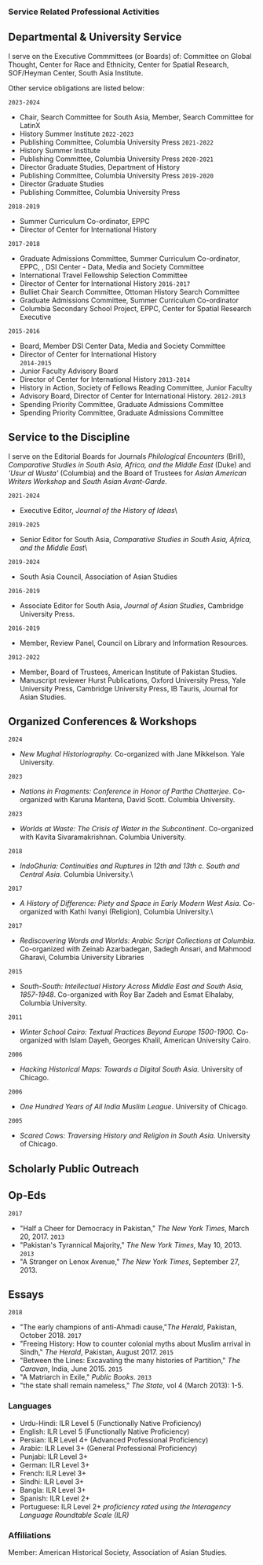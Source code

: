 ### Service Related Professional Activities

## Departmental & University Service
I serve on the Executive Commmittees (or Boards) of: Committee on Global Thought, Center for Race and Ethnicity, Center for Spatial Research, SOF/Heyman Center, South Asia Institute.

Other service obligations are listed below:

`2023-2024`
- Chair, Search Committee for South Asia, Member, Search Committee for LatinX
- History Summer Institute
`2022-2023`
- Publishing Committee, Columbia University Press
`2021-2022`
- History Summer Institute
- Publishing Committee, Columbia University Press
`2020-2021`
- Director Graduate Studies, Department of History
- Publishing Committee, Columbia University Press
`2019-2020`
- Director Graduate Studies
- Publishing Committee, Columbia University Press

`2018-2019`
- Summer Curriculum Co-ordinator, EPPC
- Director of Center for International History

`2017-2018`
- Graduate Admissions Committee, Summer Curriculum Co-ordinator, EPPC, , DSI Center - Data, Media and Society Committee
- International Travel Fellowship Selection Committee
- Director of Center for International History
`2016-2017`
- Bulliet Chair Search Committee, Ottoman History Search Committee
- Graduate Admissions Committee, Summer Curriculum Co-ordinator
- Columbia Secondary School Project, EPPC, Center for Spatial Research Executive

`2015-2016`
- Board, Member DSI Center Data, Media and Society Committee
- Director of Center for International History\
`2014-2015`
- Junior Faculty Advisory Board
- Director of Center for International History
`2013-2014`
- History in Action, Society of Fellows Reading Committee, Junior Faculty
- Advisory Board, Director of Center for International History.
`2012-2013`
- Spending Priority Committee, Graduate Admissions Committee
- Spending Priority Committee, Graduate Admissions Committee

## Service to the Discipline
I serve on the Editorial Boards for Journals *Philological Encounters* (Brill), *Comparative Studies in South Asia, Africa, and the Middle East* (Duke) and *'Usur al Wusta'* (Columbia) and the Board of Trustees for *Asian American Writers Workshop* and *South Asian Avant-Garde*.

`2021-2024`
- Executive Editor, *Journal of the History of Ideas*\

`2019-2025`
- Senior Editor for South Asia, *Comparative Studies in South Asia, Africa, and the Middle East*\

`2019-2024`
- South Asia Council, Association of Asian Studies

`2016-2019`
- Associate Editor for South Asia, *Journal of Asian Studies*, Cambridge University Press.

`2016-2019`
- Member, Review Panel, Council on Library and Information Resources.

`2012-2022`
- Member, Board of Trustees, American Institute of Pakistan Studies.
- Manuscript reviewer Hurst Publications, Oxford University Press, Yale University Press, Cambridge University Press, IB Tauris, Journal for Asian Studies.

## Organized Conferences & Workshops

`2024`
- *New Mughal Historiography.* Co-organized with Jane Mikkelson. Yale University.

`2023`
- *Nations in Fragments: Conference in Honor of Partha Chatterjee*. Co-organized with Karuna Mantena, David Scott. Columbia University.

`2023`
- *Worlds at Waste: The Crisis of Water in the Subcontinent*. Co-organized with Kavita Sivaramakrishnan. Columbia University.

`2018`
- *IndoGhuria: Continuities and Ruptures in 12th and 13th c. South and Central Asia*. Columbia University.\

`2017`
- *A History of Difference: Piety and Space in Early Modern West Asia*. Co-organized with Kathi Ivanyi (Religion), Columbia University.\

`2017`
- *Rediscovering Words and Worlds: Arabic Script Collections at Columbia*. Co-organized with Zeinab Azarbadegan, Sadegh Ansari, and Mahmood Gharavi, Columbia University Libraries

`2015`
- *South-South: Intellectual History Across Middle East and South Asia, 1857-1948*. Co-organized with Roy Bar Zadeh and Esmat Elhalaby, Columbia University.

`2011`
- *Winter School Cairo: Textual Practices Beyond Europe 1500-1900*. Co-organized with Islam Dayeh, Georges Khalil, American University Cairo.

`2006`
- *Hacking Historical Maps: Towards a Digital South Asia.* University of Chicago.

`2006`
- *One Hundred Years of All India Muslim League*. University of Chicago.

`2005`
- *Scared Cows: Traversing History and Religion in South Asia.* University of Chicago.

## Scholarly Public Outreach

## Op-Eds
`2017`
- "Half a Cheer for Democracy in Pakistan," *The New York Times*, March 20, 2017.
`2013`
- "Pakistan's Tyrannical Majority," *The New York Times*, May 10, 2013.
`2013`
- "A Stranger on Lenox Avenue," *The New York Times*, September 27, 2013.

## Essays
`2018`
- "The early champions of anti-Ahmadi cause,"*The Herald*, Pakistan, October 2018.
`2017`
- "Freeing History: How to counter colonial myths about Muslim arrival in Sindh," *The Herald*, Pakistan, August 2017.
`2015`
- "Between the Lines: Excavating the many histories of Partition," *The Caravan*, India, June 2015.
`2015`
- "A Matriarch in Exile," *Public Books*.
`2013`
- "the state shall remain nameless,\" *The State*, vol 4 (March 2013): 1-5.

### Languages

* Urdu-Hindi: ILR Level 5 (Functionally Native Proficiency)
* English: ILR Level 5 (Functionally Native Proficiency)
* Persian: ILR Level 4+ (Advanced Professional Proficiency)
* Arabic: ILR Level 3+ (General Professional Proficiency)
* Punjabi: ILR Level 3+
* German: ILR Level 3+
* French: ILR Level 3+
* Sindhi: ILR Level 3+
* Bangla: ILR Level 3+
* Spanish: ILR Level 2+
* Portuguese: ILR Level 2+
*proficiency rated using the Interagency Language Roundtable Scale (ILR)*

### Affiliations

Member: American Historical Society, Association of Asian Studies.
